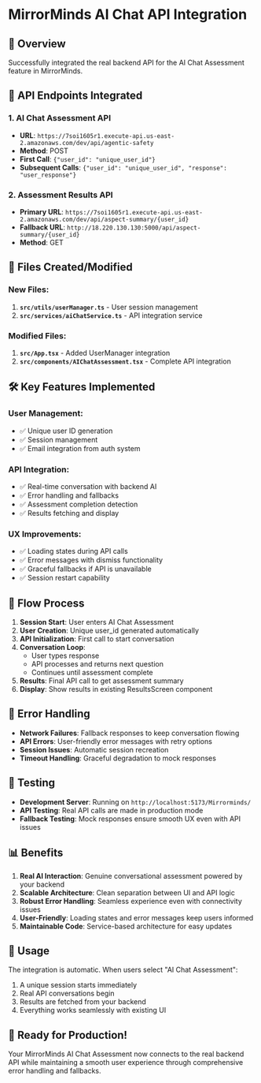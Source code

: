 # MirrorMinds AI Chat API Integration

## 🎯 Overview
Successfully integrated the real backend API for the AI Chat Assessment feature in MirrorMinds.

## 🔗 API Endpoints Integrated

### 1. AI Chat Assessment API
- **URL**: `https://7soi1605r1.execute-api.us-east-2.amazonaws.com/dev/api/agentic-safety`
- **Method**: POST
- **First Call**: `{"user_id": "unique_user_id"}`
- **Subsequent Calls**: `{"user_id": "unique_user_id", "response": "user_response"}`

### 2. Assessment Results API
- **Primary URL**: `https://7soi1605r1.execute-api.us-east-2.amazonaws.com/dev/api/aspect-summary/{user_id}`
- **Fallback URL**: `http://18.220.130.130:5000/api/aspect-summary/{user_id}`
- **Method**: GET

## 📁 Files Created/Modified

### New Files:
1. **`src/utils/userManager.ts`** - User session management
2. **`src/services/aiChatService.ts`** - API integration service

### Modified Files:
1. **`src/App.tsx`** - Added UserManager integration
2. **`src/components/AIChatAssessment.tsx`** - Complete API integration

## 🛠 Key Features Implemented

### User Management:
- ✅ Unique user ID generation
- ✅ Session management
- ✅ Email integration from auth system

### API Integration:
- ✅ Real-time conversation with backend AI
- ✅ Error handling and fallbacks
- ✅ Assessment completion detection
- ✅ Results fetching and display

### UX Improvements:
- ✅ Loading states during API calls
- ✅ Error messages with dismiss functionality
- ✅ Graceful fallbacks if API is unavailable
- ✅ Session restart capability

## 🔄 Flow Process

1. **Session Start**: User enters AI Chat Assessment
2. **User Creation**: Unique user_id generated automatically
3. **API Initialization**: First call to start conversation
4. **Conversation Loop**: 
   - User types response
   - API processes and returns next question
   - Continues until assessment complete
5. **Results**: Final API call to get assessment summary
6. **Display**: Show results in existing ResultsScreen component

## 🚨 Error Handling

- **Network Failures**: Fallback responses to keep conversation flowing
- **API Errors**: User-friendly error messages with retry options
- **Session Issues**: Automatic session recreation
- **Timeout Handling**: Graceful degradation to mock responses

## 🧪 Testing

- **Development Server**: Running on `http://localhost:5173/Mirrorminds/`
- **API Testing**: Real API calls are made in production mode
- **Fallback Testing**: Mock responses ensure smooth UX even with API issues

## 📊 Benefits

1. **Real AI Interaction**: Genuine conversational assessment powered by your backend
2. **Scalable Architecture**: Clean separation between UI and API logic
3. **Robust Error Handling**: Seamless experience even with connectivity issues
4. **User-Friendly**: Loading states and error messages keep users informed
5. **Maintainable Code**: Service-based architecture for easy updates

## 🔧 Usage

The integration is automatic. When users select "AI Chat Assessment":
1. A unique session starts immediately
2. Real API conversations begin
3. Results are fetched from your backend
4. Everything works seamlessly with existing UI

## 🎉 Ready for Production!

Your MirrorMinds AI Chat Assessment now connects to the real backend API while maintaining a smooth user experience through comprehensive error handling and fallbacks.
